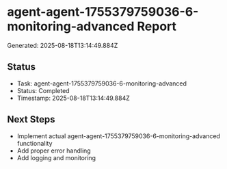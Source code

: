# agent-agent-1755379759036-6-monitoring-advanced Report

Generated: 2025-08-18T13:14:49.884Z

## Status
- Task: agent-agent-1755379759036-6-monitoring-advanced
- Status: Completed
- Timestamp: 2025-08-18T13:14:49.884Z

## Next Steps
- Implement actual agent-agent-1755379759036-6-monitoring-advanced functionality
- Add proper error handling
- Add logging and monitoring
